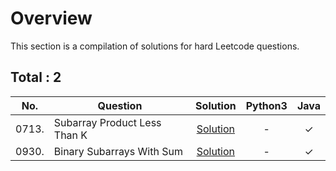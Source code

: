# Overview

This section is a compilation of solutions for hard Leetcode questions.


## Total : 2


| No. | Question | Solution | Python3 | Java |
|:---:|----------|:--------:|:-------:|:----:|
| 0713. | Subarray Product Less Than K | [Solution](https://github.com/ezryn-zaharoff/leetcode-solutions/blob/master/medium/Q0713.md) | - | ✓ |
| 0930. | Binary Subarrays With Sum | [Solution](https://github.com/ezryn-zaharoff/leetcode-solutions/blob/master/medium/Q0930.md) | - | ✓ |
